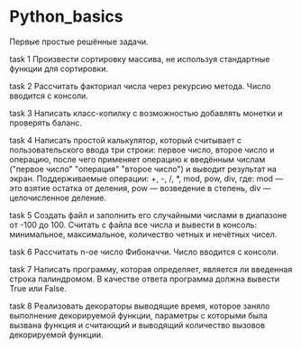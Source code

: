 # Python_basics
Первые простые решённые задачи.

task 1
Произвести сортировку массива, не используя стандартные функции для сортировки.

task 2
Рассчитать факториал числа через рекурсию метода. Число вводится с консоли.

task 3
Написать класс-копилку с возможностью добавлять монетки и проверять баланс.

task 4
Написать простой калькулятор, который считывает с пользовательского ввода три строки: первое число, второе число и операцию, 
после чего применяет операцию к введённым числам ("первое число" "операция" "второе число") и выводит результат на экран.
Поддерживаемые операции: +, -, /, *, mod, pow, div, где: mod — это взятие остатка от деления, pow — возведение в степень, div — целочисленное деление.

task 5
Создать файл и заполнить его случайными числами в диапазоне от -100 до 100. 
Считать с файла все числа и вывести в консоль: минимальное, максимальное, количество четных и нечётных чисел.

task 6
Рассчитать n-ое число Фибоначчи. Число вводится с консоли.

task 7
Написать программу, которая определяет, является ли введенная строка палиндромом. В качестве ответа программа должна вывести True или False.

task 8
Реализовать декораторы выводящие время, которое заняло выполнение декорируемой функции, параметры с которыми была вызвана функция и считающий и выводящий количество вызовов декорируемой функции.

